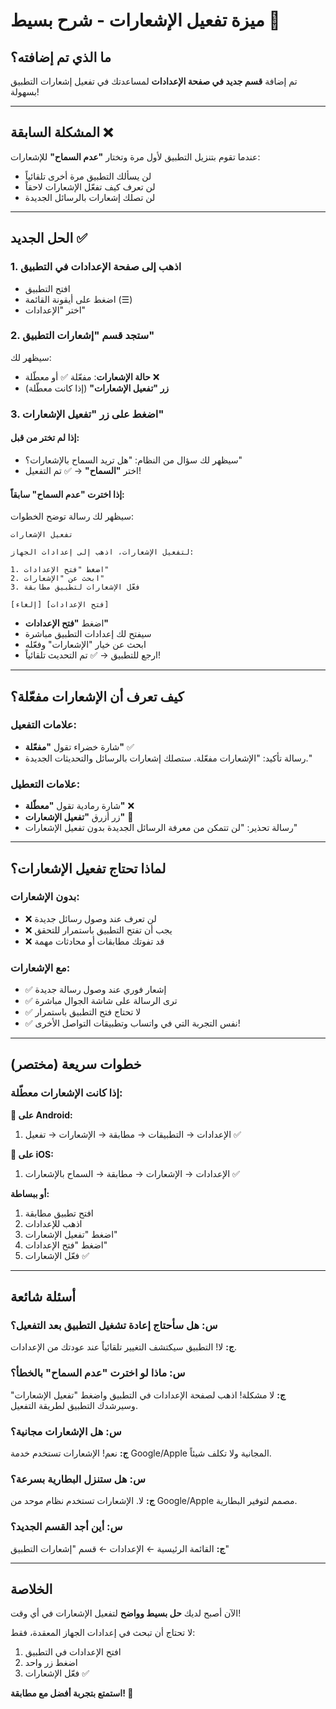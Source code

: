# ميزة تفعيل الإشعارات - شرح بسيط 🔔

## ما الذي تم إضافته؟

تم إضافة **قسم جديد في صفحة الإعدادات** لمساعدتك في تفعيل إشعارات التطبيق بسهولة!

---

## المشكلة السابقة ❌

عندما تقوم بتنزيل التطبيق لأول مرة وتختار **"عدم السماح"** للإشعارات:
- لن يسألك التطبيق مرة أخرى تلقائياً
- لن تعرف كيف تفعّل الإشعارات لاحقاً
- لن تصلك إشعارات بالرسائل الجديدة

---

## الحل الجديد ✅

### 1. اذهب إلى صفحة الإعدادات في التطبيق
- افتح التطبيق
- اضغط على أيقونة القائمة (☰)
- اختر "الإعدادات"

### 2. ستجد قسم "إشعارات التطبيق"
سيظهر لك:
- **حالة الإشعارات**: مفعّلة ✅ أو معطّلة ❌
- **زر "تفعيل الإشعارات"** (إذا كانت معطّلة)

### 3. اضغط على زر "تفعيل الإشعارات"

#### إذا لم تختر من قبل:
- سيظهر لك سؤال من النظام: "هل تريد السماح بالإشعارات؟"
- اختر **"السماح"** → ✅ تم التفعيل!

#### إذا اخترت "عدم السماح" سابقاً:
سيظهر لك رسالة توضح الخطوات:
```
تفعيل الإشعارات

لتفعيل الإشعارات، اذهب إلى إعدادات الجهاز:

1. اضغط "فتح الإعدادات"
2. ابحث عن "الإشعارات"
3. فعّل الإشعارات لتطبيق مطابقة

[إلغاء] [فتح الإعدادات]
```

- اضغط **"فتح الإعدادات"**
- سيفتح لك إعدادات التطبيق مباشرة
- ابحث عن خيار "الإشعارات" وفعّله
- ارجع للتطبيق → ✅ تم التحديث تلقائياً!

---

## كيف تعرف أن الإشعارات مفعّلة؟

### علامات التفعيل:
- شارة خضراء تقول **"مفعّلة"** ✅
- رسالة تأكيد: "الإشعارات مفعّلة. ستصلك إشعارات بالرسائل والتحديثات الجديدة."

### علامات التعطيل:
- شارة رمادية تقول **"معطّلة"** ❌
- زر أزرق **"تفعيل الإشعارات"** 🔔
- رسالة تحذير: "لن تتمكن من معرفة الرسائل الجديدة بدون تفعيل الإشعارات"

---

## لماذا تحتاج تفعيل الإشعارات؟

### بدون الإشعارات:
- ❌ لن تعرف عند وصول رسائل جديدة
- ❌ يجب أن تفتح التطبيق باستمرار للتحقق
- ❌ قد تفوتك مطابقات أو محادثات مهمة

### مع الإشعارات:
- ✅ إشعار فوري عند وصول رسالة جديدة
- ✅ ترى الرسالة على شاشة الجوال مباشرة
- ✅ لا تحتاج فتح التطبيق باستمرار
- ✅ نفس التجربة التي في واتساب وتطبيقات التواصل الأخرى!

---

## خطوات سريعة (مختصر)

### إذا كانت الإشعارات معطّلة:

**📱 على Android:**
1. الإعدادات → التطبيقات → مطابقة → الإشعارات → تفعيل ✅

**🍎 على iOS:**
1. الإعدادات → الإشعارات → مطابقة → السماح بالإشعارات ✅

**أو ببساطة:**
1. افتح تطبيق مطابقة
2. اذهب للإعدادات
3. اضغط "تفعيل الإشعارات"
4. اضغط "فتح الإعدادات"
5. فعّل الإشعارات ✅

---

## أسئلة شائعة

### س: هل سأحتاج إعادة تشغيل التطبيق بعد التفعيل؟
**ج:** لا! التطبيق سيكتشف التغيير تلقائياً عند عودتك من الإعدادات.

### س: ماذا لو اخترت "عدم السماح" بالخطأ؟
**ج:** لا مشكلة! اذهب لصفحة الإعدادات في التطبيق واضغط "تفعيل الإشعارات" وسيرشدك التطبيق لطريقة التفعيل.

### س: هل الإشعارات مجانية؟
**ج:** نعم! الإشعارات تستخدم خدمة Google/Apple المجانية ولا تكلف شيئاً.

### س: هل ستنزل البطارية بسرعة؟
**ج:** لا. الإشعارات تستخدم نظام موحد من Google/Apple مصمم لتوفير البطارية.

### س: أين أجد القسم الجديد؟
**ج:** القائمة الرئيسية ← الإعدادات ← قسم "إشعارات التطبيق"

---

## الخلاصة

الآن أصبح لديك **حل بسيط وواضح** لتفعيل الإشعارات في أي وقت! 

لا تحتاج أن تبحث في إعدادات الجهاز المعقدة، فقط:
1. افتح الإعدادات في التطبيق
2. اضغط زر واحد
3. فعّل الإشعارات ✅

**استمتع بتجربة أفضل مع مطابقة! 🎉**

